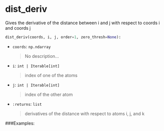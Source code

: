 # <a id="McUtils.McUtils.Numputils.AnalyticDerivs.dist_deriv">dist_deriv</a>

Gives the derivative of the distance between i and j with respect to coords i and coords j

```python
dist_deriv(coords, i, j, order=1, zero_thresh=None): 
```

- `coords`: `np.ndarray`
    >No description...
- `i`: `int | Iterable[int]`
    >index of one of the atoms
- `j`: `int | Iterable[int]`
    >index of the other atom
- `:returns`: `list`
    >derivatives of the distance with respect to atoms i, j, and k

###Examples:
